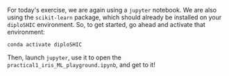 For today's exercise, we are again using a `jupyter` notebook. We are also using the `scikit-learn` package, which should already be installed on your `diploSHIC` environment. So, to get started, go ahead and activate that environment:

`conda activate diploSHIC`

Then, launch `jupyter`, use it to open the `practical1_iris_ML_playground.ipynb`, and get to it!
